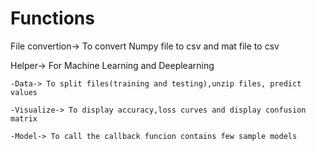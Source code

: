 # Functions
File convertion-> To convert Numpy file to csv and mat file to csv

Helper-> For Machine Learning and Deeplearning
  
    -Data-> To split files(training and testing),unzip files, predict values
  
    -Visualize-> To display accuracy,loss curves and display confusion matrix
  
    -Model-> To call the callback funcion contains few sample models
